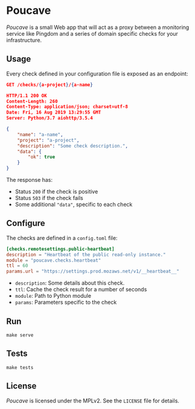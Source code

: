 # Poucave

*Poucave* is a small Web app that will act as a proxy between a monitoring service like Pingdom and a series of domain specific checks for your infrastructure.


## Usage

Every check defined in your configuration file is exposed as an endpoint:

```json
GET /checks/{a-project}/{a-name}

HTTP/1.1 200 OK
Content-Length: 260
Content-Type: application/json; charset=utf-8
Date: Fri, 16 Aug 2019 13:29:55 GMT
Server: Python/3.7 aiohttp/3.5.4

{
    "name": "a-name",
    "project": "a-project",
    "description": "Some check description.",
    "data": {
        "ok": true
    }
}

```

The response has:

* Status ``200`` if the check is positive
* Status ``503`` if the check fails
* Some additional `"data"`, specific to each check


## Configure

The checks are defined in a `config.toml` file:

```toml
[checks.remotesettings.public-heartbeat]
description = "Heartbeat of the public read-only instance."
module = "poucave.checks.heartbeat"
ttl = 60
params.url = "https://settings.prod.mozaws.net/v1/__heartbeat__"

```

* `description`: Some details about this check.
* `ttl`: Cache the check result for a number of seconds
* `module`: Path to Python module
* `params`: Parameters specific to the check

## Run

```
make serve
```

## Tests

```
make tests
```

## License

*Poucave* is licensed under the MPLv2. See the `LICENSE` file for details.
